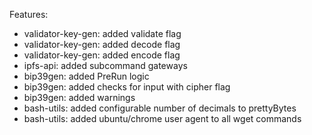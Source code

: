 Features:

* validator-key-gen: added validate flag
* validator-key-gen: added decode flag
* validator-key-gen: added encode flag
* ipfs-api: added subcommand gateways
* bip39gen: added PreRun logic
* bip39gen: added checks for input with cipher flag
* bip39gen: added warnings 
* bash-utils: added configurable number of decimals to prettyBytes
* bash-utils: added ubuntu/chrome user agent to all wget commands